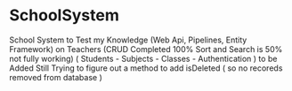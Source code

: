 # SchoolSystem
School System to Test my Knowledge (Web Api, Pipelines, Entity Framework)
on Teachers (CRUD Completed 100%
            Sort and Search is 50% not fully working)
( Students - Subjects - Classes - Authentication ) to be Added
Still Trying to figure out a method to add isDeleted ( so no recoreds removed from database )
